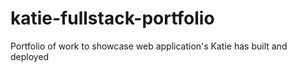 # katie-fullstack-portfolio
Portfolio of work to showcase web application's Katie has built and deployed
